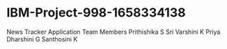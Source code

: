 # IBM-Project-998-1658334138
News Tracker Application
Team Members 
Prithishika S
Sri Varshini K
Priya Dharshini G
Santhosini K
